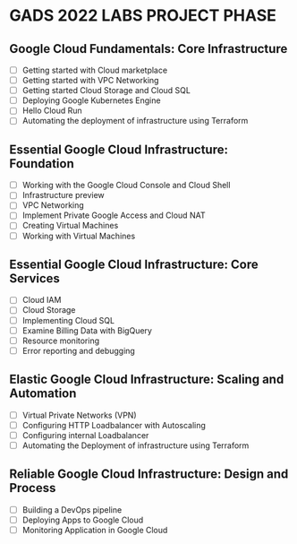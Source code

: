 # GADS 2022 LABS PROJECT PHASE
## Google Cloud Fundamentals: Core Infrastructure

- [ ] Getting started with Cloud marketplace
- [ ] Getting started with VPC Networking
- [ ] Getting started Cloud Storage and Cloud SQL
- [ ] Deploying Google Kubernetes Engine
- [ ] Hello Cloud Run
- [ ] Automating the deployment of infrastructure using Terraform

## Essential Google Cloud Infrastructure: Foundation
- [ ] Working with the Google Cloud Console and Cloud Shell
- [ ] Infrastructure preview
- [ ] VPC Networking
- [ ] Implement Private Google Access and Cloud NAT
- [ ] Creating Virtual Machines
- [ ] Working with Virtual Machines

## Essential Google Cloud Infrastructure: Core Services
- [ ] Cloud IAM
- [ ] Cloud Storage 
- [ ] Implementing Cloud SQL 
- [ ] Examine Billing Data with BigQuery 
- [ ] Resource monitoring 
- [ ] Error reporting and debugging

## Elastic Google Cloud Infrastructure: Scaling and Automation
- [ ] Virtual Private Networks (VPN)
- [ ] Configuring HTTP Loadbalancer with Autoscaling
- [ ] Configuring internal Loadbalancer
- [ ] Automating the Deployment of infrastructure using Terraform

## Reliable Google Cloud Infrastructure: Design and Process
- [ ] Building a DevOps pipeline
- [ ] Deploying Apps to Google Cloud
- [ ] Monitoring Application in Google Cloud
